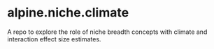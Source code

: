 # alpine.niche.climate
A repo to explore the role of niche breadth concepts with climate and interaction effect size estimates.
